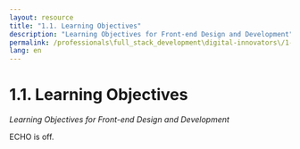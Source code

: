 ```yaml
---
layout: resource
title: "1.1. Learning Objectives"
description: "Learning Objectives for Front-end Design and Development"
permalink: /professionals\full_stack_development\digital-innovators\/1-1-learning-objectives-frontend/
lang: en
---
```


# 1.1. Learning Objectives

*Learning Objectives for Front-end Design and Development*

ECHO is off.
